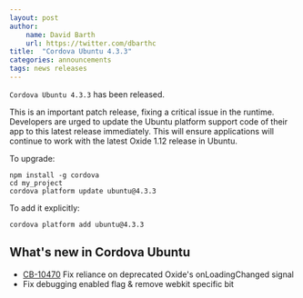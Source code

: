 ```yaml
---
layout: post
author:
    name: David Barth
    url: https://twitter.com/dbarthc
title:  "Cordova Ubuntu 4.3.3"
categories: announcements
tags: news releases
---
```


`Cordova Ubuntu 4.3.3` has been released.

This is an important patch release, fixing a critical issue in the runtime. Developers are urged to update the Ubuntu platform support code of their app to this latest release immediately. This will ensure applications will continue to work with the latest Oxide 1.12 release in Ubuntu.

To upgrade:

    npm install -g cordova
    cd my_project
    cordova platform update ubuntu@4.3.3

To add it explicitly:

    cordova platform add ubuntu@4.3.3

<!--more-->
## What's new in Cordova Ubuntu

* [CB-10470](https://issues.apache.org/jira/browse/CB-10470) Fix reliance on deprecated Oxide's onLoadingChanged signal
* Fix debugging enabled flag & remove webkit specific bit


